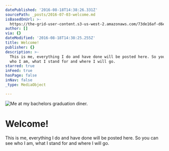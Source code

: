 ```yaml
---
datePublished: '2016-08-18T14:38:26.331Z'
sourcePath: _posts/2016-07-03-welcome.md
isBasedOnUrl: >-
  https://the-grid-user-content.s3-us-west-2.amazonaws.com/73de16af-d6ef-49a9-88ed-48e12fb0edaf.tif
author: []
via: {}
dateModified: '2016-08-18T14:38:25.255Z'
title: Welcome!
publisher: {}
description: >-
  This is me, everything I do and have done will be posted here. So you can see
  who I am, what I stand for and where I will go.
starred: true
inFeed: true
hasPage: false
inNav: false
_type: MediaObject

---
```

![Me at my bachelors graduation diner.](https://imgflo.herokuapp.com/graph/vahj1ThiexotieMo/4f77f88dc464d7bbb18a10c93b428d81/croprotate.jpg?cropheight=2912&cropwidth=1942&degrees=0&input=https%3A%2F%2Fthe-grid-user-content.s3-us-west-2.amazonaws.com%2F2d82f06f-10ac-4919-b27a-32e4bda1110b.jpg&x=0&y=0)

# Welcome!

This is me, everything I do and have done will be posted here. So you can see who I am, what I stand for and where I will go.